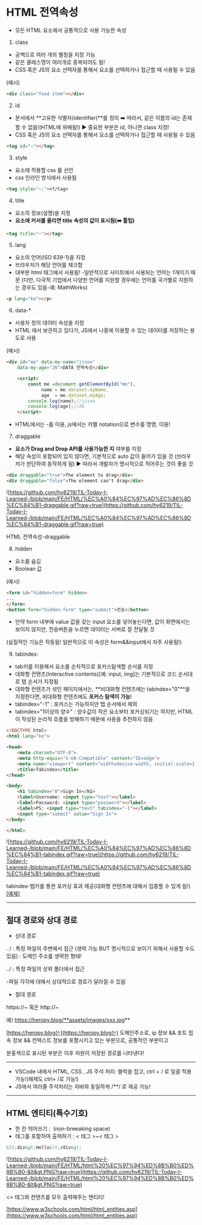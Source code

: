 # HTML 전역속성

- 모든 HTML 요소에서 공통적으로 사용 가능한 속성

1. class
- 공백으로 여러 개의 별칭을 지정 가능
- 같은 클래스명이 여러개로 중복되어도 됨!
- CSS 혹은 JS의 요소 선택자를 통해서 요소를 선택하거나 접근할 때 사용될 수 있음

(예시)

```html
<div class="food item"></div>
```

2. id

- 문서에서 **고유한 식별자(identifier)**를 정의 ➡️ 따라서, 같은 이름의 id는 존재할 수 없음!(HTML에 위배됨!) ▶️ 중요한 부분은 id, 아니면 class 지정!
- CSS 혹은 JS의 요소 선택자를 통해서 요소를 선택하거나 접근할 때 사용될 수 있음

```html
<tag id="~"></tag>
```

3. style

- 요소에 적용할 css 를 선언
- css 인라인 방식에서 사용됨

```html
<tag style="~;"><?/tag>
```

4. title

- 요소의 정보(설명)을 지정
- **요소에 커서를 올리면 title 속성의 값이 표시됨(➡️ 툴팁)**

```html
<tag title="~"></tag>
```

5. lang

- 요소의 언어(ISO 639-1)을 지정
- 브라우저가 해당 언어를 체크함
- 대부분 html 태그에서 사용됨!
-일반적으로 사이트에서 사용되는 언어는 1개이기 때문
(다만, 다국적 기업에서 다양한 언어를 지원할 경우에는 언어를 국가별로 지원하는 경우도 있음-예: MathWorks)

```html
<p lang="ko"></p>
```

6. data-*

- 사용자 정의 데이터 속성을 지정
- HTML 에서 보관하고 있다가,  JS에서 나중에 이용할 수 있는 데이터를 저장하는 용도로 사용

(예시)

```html
<div id="me" data-my-name="jisoo"
    data-my-age="26">DATA 전역속성</div>

    <script>
        const me =document.getElementById("me"),
             name = me.dataset.myName,
             age  = me.dataset.myAge;
        console.log(name);//jisoo
        console.log(age);//26
    </script>
```

- HTML에서는 -를 이용, js에서는 카멜 notation으로 변수를 명명, 이용!

7. draggable

- **요소가 Drag and Drop API를 사용가능한 지** 여부를 지정
- 해당 속성이 포함되어 있지 않다면, 기본적으로 auto 값이 들어가 있을 것
(브라우저가 판단하여 동작하게 됨) ▶️ 따라서 개발자가 명시적으로 적어주는 것이 좋을 것

```html
<div draggable="true">The element to drag</div>
<div draggable="false">The element can't drag</div>
```

![https://github.com/hy6219/TIL-Today-I-Learned-/blob/main/FE/HTML/%EC%A0%84%EC%97%AD%EC%86%8D%EC%84%B1-draggable.gif?raw=true](https://github.com/hy6219/TIL-Today-I-Learned-/blob/main/FE/HTML/%EC%A0%84%EC%97%AD%EC%86%8D%EC%84%B1-draggable.gif?raw=true)

HTML 전역속성-draggable

8. hidden

- 요소를 숨김
- Boolean 값

(예시)

```html
<form id="hidden=form" hidden>
...
</form>
<button form="hidden-form" type="submit">전송</button>
```

- 만약 form 내부에 value 값을 갖는 input 요소를 넣어놓는다면, 값이 화면에서는 보이지 않지만, 전송버튼을 누르면 데이터는 서버로 잘 전달될 것

(실질적인 기능은 작동됨! 일반적으로 이 속성은 form&&input에서 자주 사용됨!)

9. tabindex:

- tab키를 이용해서 요소를 순차적으로 포커스탐색할 순서를 지정
- 대화형 컨탠츠(Interactive contents)[예: input, img]는 기본적으로 코드 순서대로 탭 순서가 지정됨
- 대화형 컨텐츠가 섞인 페이지에서는, **비대화형 컨텐츠에는 tabindex="0"**을 지정한다면, 비대화형 컨텐츠에도 **포커스 탐색이 가능**!
- tabindex="-1" : 포커스는 가능하지만 탭 순서에서 제외
- tabindex="1이상의 양수" : 양수값이 작은 요소부터 포커싱되기는 하지만, HTML이 작성된 논리적 흐름을 방해하기 때문에 사용을 추천하지 않음

```html
<!DOCTYPE html>
<html lang="ko">

<head>
    <meta charset="UTF-8">
    <meta http-equiv="X-UA-Compatible" content="IE=edge">
    <meta name="viewport" content="width=device-width, initial-scale=1.0">
    <title>Tabindex</title>
</head>

<body>
    <h1 tabindex="0">Sign In</h1>
    <label>Username: <input type="text"></label>
    <label>Password: <input type="password"></label>
    <label>PS: <input type="text" tabindex="-1"></label>
    <input type="submit" value="Sign In">
</body>

</html>
```

![https://github.com/hy6219/TIL-Today-I-Learned-/blob/main/FE/HTML/%EC%A0%84%EC%97%AD%EC%86%8D%EC%84%B1-tabindex.gif?raw=true](https://github.com/hy6219/TIL-Today-I-Learned-/blob/main/FE/HTML/%EC%A0%84%EC%97%AD%EC%86%8D%EC%84%B1-tabindex.gif?raw=true)

tabindex-탭키를 통한 포커싱 효과 제공(대화형 컨텐츠에 대해서 집중할 수 있게 됨!)[[예제]](https://heropy.blog/2019/05/26/html-elements/)

---

## 절대 경로와 상대 경로

- 상대 경로

. / : 특정 파일의 주변에서 접근 (생략 가능 BUT 명시적으로 보이기 위해서 사용할 수도 있음)
: 도메인 주소를 생략한 형태!

../  : 특정 파일의 상위 폴더에서 접근

-파일 각각에 대해서 상대적으로 경로가 달라질 수 있음

- 절대 경로

https://~ 혹은 http://~

예) https://heropy.blog/**assets/images/xxx.jpg**

[https://heropy.blog는](https://heropy.blog는) 도메인주소로, ip 정보 && 포트 접속 정보 && 컨텍스트 정보를 포함시키고 있는 부분으로, 공통적인 부분이고

분홍색으로 표시된 부분은 이후 자원이 저장된 경로를 나타낸다!

---

- VSCode 내에서 HTML, CSS , JS 주석 처리: 블럭을 잡고, ctrl + / 로 일괄 적용 가능!(해제도 ctrl+ /로 가능!)
- JS에서 여러줄 주석처리는 자바와 동일하게 /**/ 로 제공 가능!

---

## HTML 엔티티(특수기호)

- 한 칸 띄어쓰기 : &nbsp;(non-breeaking space)
- 태그를 포함하여 출력하기 : &lt; 태그 &gt;~&lt; 태그 &gt;

```html
&lt;div&gt;Hello&lt;/div&gt;
```

![https://github.com/hy6219/TIL-Today-I-Learned-/blob/main/FE/HTML/html%20%EC%97%94%ED%8B%B0%ED%8B%B0-&lt&gt.PNG?raw=true](https://github.com/hy6219/TIL-Today-I-Learned-/blob/main/FE/HTML/html%20%EC%97%94%ED%8B%B0%ED%8B%B0-&lt&gt.PNG?raw=true)

&lt;&gt; 태그와 컨텐츠를 모두 출력해주는 엔티티!

[https://www.w3schools.com/html/html_entities.asp](https://www.w3schools.com/html/html_entities.asp)